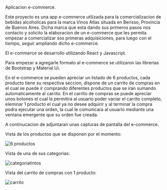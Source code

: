 Aplicacion e-commerce.

Este proyecto es una app  e-commerce utilizada para la comercializacion de bebidas alcoholicas para la marca Vinos Atlas situada en Berisso, Provincia de Buenos Aires. Dicha marca que esta dando sus primeros pasos nos contacto y solicito la elaboracion de un e-commerce que les permita empezar a comercializar sos primeras adquisiciones, para luego con el tiempo, seguir ampliando dicho e-commerce.

El e-commerce se desarrollo utilizando React y Javascript.

Para empezar a agregarle formato al e-commerce se utilizaron las librerias de Bootstrap y Material Ui.

En el e-commerce se pueden apreciar un listado de 6 productos, cada producto tiene su respectiva seccion, dispone de un carrito de compras en el cual se puede ir comprando diferentes productos que se iran sumando automaticamente al carrito. En el carrito de compras se puede apreciar unos botones el cual le permitira al usuario poder vaciar el carrito completo, eleminar 1 producto el cual ya no desee adquirir y al terminar la compra podra ejecutar una orden, la cual le comunicara al usuario mediante una ventana emergente que su orden fue creada.

A continucacion de adjuntaran unas capturas de pantalla del e-commerce.

Vista de los productos que se disponen por el momento:

![6 productos](https://user-images.githubusercontent.com/89479164/160500427-c8ed8054-ed36-4730-8dbd-331dfb6df8b4.jpg)

Vista de una de sus categorias:

![categoriatintos](https://user-images.githubusercontent.com/89479164/160500671-d57303c9-dedb-43ec-a55a-f38d2537bbfa.jpg)

Vista del carrito de compras con 1 producto:

![carrito](https://user-images.githubusercontent.com/89479164/160500772-6ab73a2e-93a6-48f5-938a-e946e735b0a5.jpg)
